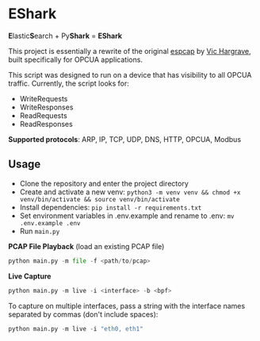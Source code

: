 # EShark

**E**lastic**S**earch + Py**Shark** = **EShark**

This project is essentially a rewrite of the original [espcap](https://github.com/vichargrave/espcap) by [Vic Hargrave](https://github.com/vichargrave), built specifically for OPCUA applications.

This script was designed to run on a device that has visibility to all OPCUA traffic. Currently, the script looks for:
- WriteRequests
- WriteResponses
- ReadRequests
- ReadResponses

**Supported protocols**: ARP, IP, TCP, UDP, DNS, HTTP, OPCUA, Modbus

## Usage
- Clone the repository and enter the project directory
- Create and activate a new venv: `python3 -m venv venv && chmod +x venv/bin/activate && source venv/bin/activate`
- Install dependencies: `pip install -r requirements.txt`
- Set environment variables in .env.example and rename to .env: `mv .env.example .env`
- Run `main.py`

**PCAP File Playback** (load an existing PCAP file)
```python
python main.py -m file -f <path/to/pcap>
```

**Live Capture**
```python
python main.py -m live -i <interface> -b <bpf>
```
To capture on multiple interfaces, pass a string with the interface names separated by commas (don't include spaces):
```python
python main.py -m live -i "eth0, eth1"
```
